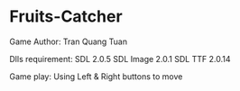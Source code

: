 # Fruits-Catcher
Game
Author: Tran Quang Tuan

Dlls requirement:
	SDL 2.0.5
	SDL Image 2.0.1
	SDL TTF 2.0.14

Game play:
	Using Left & Right buttons to move